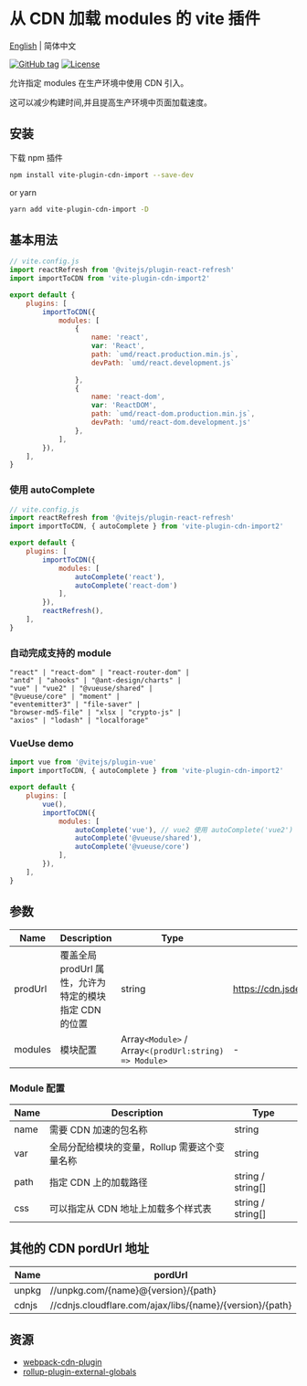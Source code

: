 # 从 CDN 加载 modules 的 vite 插件

[English](README.md) | 简体中文

[![GitHub tag](https://img.shields.io/github/tag/MMF-FE/vite-plugin-cdn-import.svg)](https://github.com/MMF-FE/vite-plugin-cdn-import/releases)
[![License](https://img.shields.io/github/license/SafdarJamal/vite-template-react)](https://github.com/MMF-FE/vite-plugin-cdn-import/blob/master/LICENSE)

允许指定 modules 在生产环境中使用 CDN 引入。

这可以减少构建时间,并且提高生产环境中页面加载速度。

## 安装

下载 npm 插件

```bash
npm install vite-plugin-cdn-import --save-dev
```

or yarn

```bash
yarn add vite-plugin-cdn-import -D
```

## 基本用法

```js
// vite.config.js
import reactRefresh from '@vitejs/plugin-react-refresh'
import importToCDN from 'vite-plugin-cdn-import2'

export default {
    plugins: [
        importToCDN({
            modules: [
                {
                    name: 'react',
                    var: 'React',
                    path: `umd/react.production.min.js`,
                    devPath: `umd/react.development.js`
                    
                },
                {
                    name: 'react-dom',
                    var: 'ReactDOM',
                    path: `umd/react-dom.production.min.js`,
                    devPath: 'umd/react-dom.development.js'
                },
            ],
        }),
    ],
}
```

### 使用 autoComplete

```js
// vite.config.js
import reactRefresh from '@vitejs/plugin-react-refresh'
import importToCDN, { autoComplete } from 'vite-plugin-cdn-import2'

export default {
    plugins: [
        importToCDN({
            modules: [
                autoComplete('react'),
                autoComplete('react-dom')
            ],
        }),
        reactRefresh(),
    ],
}
```

### 自动完成支持的 module

```
"react" | "react-dom" | "react-router-dom" | 
"antd" | "ahooks" | "@ant-design/charts" | 
"vue" | "vue2" | "@vueuse/shared" | 
"@vueuse/core" | "moment" | 
"eventemitter3" | "file-saver" | 
"browser-md5-file" | "xlsx | "crypto-js" |
"axios" | "lodash" | "localforage"
```

### VueUse demo

```js
import vue from '@vitejs/plugin-vue'
import importToCDN, { autoComplete } from 'vite-plugin-cdn-import2'

export default {
    plugins: [
        vue(),
        importToCDN({
            modules: [
                autoComplete('vue'), // vue2 使用 autoComplete('vue2')
                autoComplete('@vueuse/shared'),
                autoComplete('@vueuse/core')
            ],
        }),
    ],
}
```

## 参数

| Name    | Description                                            | Type            | Default                                                |
| ------- | ------------------------------------------------------ | --------------- | ------------------------------------------------------ |
| prodUrl | 覆盖全局 prodUrl 属性，允许为特定的模块指定 CDN 的位置 | string          | <https://cdn.jsdelivr.net/npm/{name}@{version}/{path}> |
| modules | 模块配置                                               | Array`<Module>` / Array`<(prodUrl:string) => Module>` | -                                                      |

### Module 配置

| Name | Description                                   | Type              |
| ---- | --------------------------------------------- | ----------------- |
| name | 需要 CDN 加速的包名称                         | string            |
| var  | 全局分配给模块的变量，Rollup 需要这个变量名称 | string            |
| path | 指定 CDN 上的加载路径                         | string / string[] |
| css  | 可以指定从 CDN 地址上加载多个样式表           | string / string[] |

## 其他的 CDN pordUrl 地址

| Name  | pordUrl                                                  |
| ----- | -------------------------------------------------------- |
| unpkg | //unpkg.com/{name}@{version}/{path}                      |
| cdnjs | //cdnjs.cloudflare.com/ajax/libs/{name}/{version}/{path} |

## 资源

- [webpack-cdn-plugin](https://github.com/shirotech/webpack-cdn-plugin)
- [rollup-plugin-external-globals](https://github.com/eight04/rollup-plugin-external-globals)
